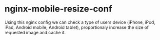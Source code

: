 nginx-mobile-resize-conf
========================

Using this nginx config we can check a type of users device (iPhone, iPod, iPad, Android mobile, Android tablet), proportionaly increase the size of requested image and cache it.